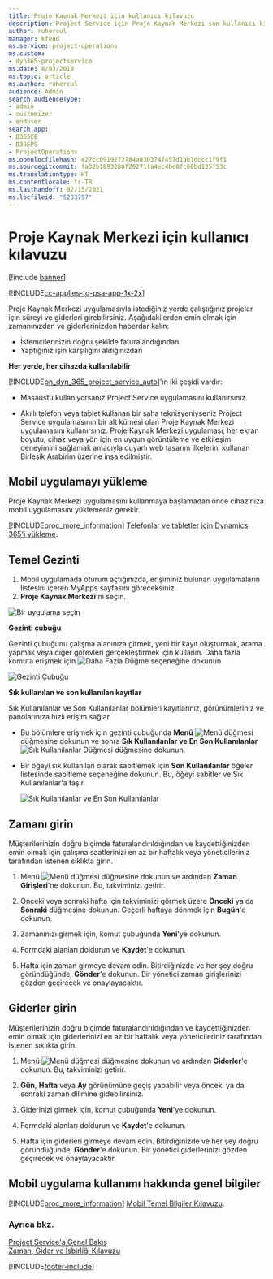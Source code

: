 ```yaml
---
title: Proje Kaynak Merkezi için kullanıcı kılavuzu
description: Project Service için Proje Kaynak Merkezi son kullanıcı kılavuzu
author: ruhercul
manager: kfend
ms.service: project-operations
ms.custom:
- dyn365-projectservice
ms.date: 8/03/2018
ms.topic: article
ms.author: ruhercul
audience: Admin
search.audienceType:
- admin
- customizer
- enduser
search.app:
- D365CE
- D365PS
- ProjectOperations
ms.openlocfilehash: e27cc0919272784a030374f457d1ab1dccc1f9f1
ms.sourcegitcommit: fa32b1893286f20271fa4ec4be8fc68bd135f53c
ms.translationtype: HT
ms.contentlocale: tr-TR
ms.lasthandoff: 02/15/2021
ms.locfileid: "5283797"
---
```

# <a name="user-guide-for-project-resource-hub"></a>Proje Kaynak Merkezi için kullanıcı kılavuzu

[!include [banner](../includes/psa-now-project-operations.md)]

[!INCLUDE[cc-applies-to-psa-app-1x-2x](../includes/cc-applies-to-psa-app-1x-2x.md)]

Proje Kaynak Merkezi uygulamasıyla istediğiniz yerde çalıştığınız projeler için süreyi ve giderleri girebilirsiniz. Aşağıdakilerden emin olmak için zamanınızdan ve giderlerinizden haberdar kalın:

- İstemcilerinizin doğru şekilde faturalandığından
- Yaptığınız işin karşılığını aldığınızdan

**Her yerde, her cihazda kullanılabilir**

[!INCLUDE[pn_dyn_365_project_service_auto](../includes/pn-dyn-365-project-service-auto.md)]'ın iki çeşidi vardır: 

- Masaüstü kullanıyorsanız Project Service uygulamasını kullanırsınız. 

- Akıllı telefon veya tablet kullanan bir saha teknisyeniyseniz Project Service uygulamasının bir alt kümesi olan Proje Kaynak Merkezi uygulamasını kullanırsınız. Proje Kaynak Merkezi uygulaması, her ekran boyutu, cihaz veya yön için en uygun görüntüleme ve etkileşim deneyimini sağlamak amacıyla duyarlı web tasarım ilkelerini kullanan Birleşik Arabirim üzerine inşa edilmiştir. 


## <a name="install-the-mobile-app"></a>Mobil uygulamayı yükleme
Proje Kaynak Merkezi uygulamasını kullanmaya başlamadan önce cihazınıza mobil uygulamasını yüklemeniz gerekir. 

[!INCLUDE[proc_more_information](../includes/proc-more-information.md)] [Telefonlar ve tabletler için Dynamics 365'i yükleme](https://docs.microsoft.com/dynamics365/mobile-app/install-dynamics-365-for-phones-and-tablets).

## <a name="basic-navigation"></a>Temel Gezinti
1.  Mobil uygulamada oturum açtığınızda, erişiminiz bulunan uygulamaların listesini içeren MyApps sayfasını göreceksiniz. 
2.  **Proje Kaynak Merkezi**'ni seçin.

![Bir uygulama seçin](media/chooseApp_1.png "Bir uygulama seçin")

**Gezinti çubuğu**

Gezinti çubuğunu çalışma alanınıza gitmek, yeni bir kayıt oluşturmak, arama yapmak veya diğer görevleri gerçekleştirmek için kullanın. Daha fazla komuta erişmek için ![Daha Fazla Düğme](media/MoreButton.png "Daha Fazla Düğme") seçeneğine dokunun

![Gezinti Çubuğu](media/NavBar_2.png "Gezinti Çubuğu")

**Sık kullanılan ve son kullanılan kayıtlar**

Sık Kullanılanlar ve Son Kullanılanlar bölümleri kayıtlarınız, görünümleriniz ve panolarınıza hızlı erişim sağlar. 

- Bu bölümlere erişmek için gezinti çubuğunda **Menü** ![Menü düğmesi](media/MenuButton.png "Menü düğmesi") düğmesine dokunun ve sonra **Sık Kullanılanlar ve En Son Kullanılanlar** ![Sık Kullanılanlar Düğmesi](media/FavButton.png "FAV düğmesi") düğmesine dokunun.

- Bir öğeyi sık kullanılan olarak sabitlemek için **Son Kullanılanlar** öğeler listesinde sabitleme seçeneğine dokunun. Bu, öğeyi sabitler ve Sık Kullanılanlar'a taşır.

  ![Sık Kullanılanlar ve En Son Kullanılanlar](media/Favs_3.png "Sık Kullanılanlar ve En Son Kullanılanlar")
 
## <a name="enter-time"></a>Zamanı girin
Müşterilerinizin doğru biçimde faturalandırıldığından ve kaydettiğinizden emin olmak için çalışma saatlerinizi en az bir haftalık veya yöneticileriniz tarafından istenen sıklıkta girin.

1. Menü ![Menü düğmesi](media/MenuButton.png "Menü düğmesi") düğmesine dokunun ve ardından **Zaman Girişleri**'ne dokunun. Bu, takviminizi getirir.

2. Önceki veya sonraki hafta için takviminizi görmek üzere **Önceki** ya da **Sonraki** düğmesine dokunun. Geçerli haftaya dönmek için **Bugün**'e dokunun.

3. Zamanınızı girmek için, komut çubuğunda **Yeni**'ye dokunun. 

4. Formdaki alanları doldurun ve **Kaydet**'e dokunun.

5. Hafta için zaman girmeye devam edin. Bitirdiğinizde ve her şey doğru göründüğünde, **Gönder**'e dokunun. Bir yönetici zaman girişlerinizi gözden geçirecek ve onaylayacaktır.

## <a name="enter-expenses"></a>Giderler girin 
Müşterilerinizin doğru biçimde faturalandırıldığından ve kaydettiğinizden emin olmak için giderlerinizi en az bir haftalık veya yöneticileriniz tarafından istenen sıklıkta girin.

1. Menü ![Menü düğmesi](media/MenuButton.png "Menü düğmesi") düğmesine dokunun ve ardından **Giderler**'e dokunun. Bu, takviminizi getirir.

2. **Gün**, **Hafta** veya **Ay** görünümüne geçiş yapabilir veya önceki ya da sonraki zaman dilimine gidebilirsiniz. 

3. Giderinizi girmek için, komut çubuğunda **Yeni**'ye dokunun. 

4. Formdaki alanları doldurun ve **Kaydet**'e dokunun.

5. Hafta için giderleri girmeye devam edin. Bitirdiğinizde ve her şey doğru göründüğünde, **Gönder**'e dokunun. Bir yönetici giderlerinizi gözden geçirecek ve onaylayacaktır.

## <a name="general-information-on-how-to-use-the-mobile-app"></a>Mobil uygulama kullanımı hakkında genel bilgiler 
[!INCLUDE[proc_more_information](../includes/proc-more-information.md)] [Mobil Temel Bilgiler Kılavuzu](https://docs.microsoft.com/dynamics365/mobile-app/dynamics-365-phones-tablets-users-guide).

### <a name="see-also"></a>Ayrıca bkz.  
 [Project Service'a Genel Bakış](../psa/overview.md)   
 [Zaman, Gider ve İşbirliği Kılavuzu](../psa/time-expense-collaboration-guide.md)   
 


[!INCLUDE[footer-include](../includes/footer-banner.md)]